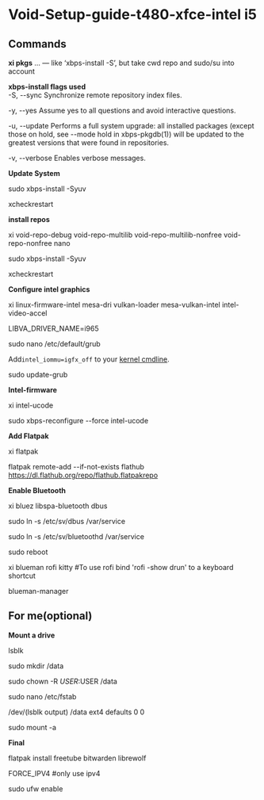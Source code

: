 # Void-Setup-guide-t480-xfce-intel i5

## Commands

 **xi pkgs** ...
    — like ‘xbps-install -S’, but take cwd repo and sudo/su into account

**xbps-install flags used**  
-S, --sync
    Synchronize remote repository index files.
    
-y, --yes
    Assume yes to all questions and avoid interactive questions.
    
-u, --update
    Performs a full system upgrade: all installed packages (except those on hold, see --mode hold in xbps-pkgdb(1)) will be updated to the greatest versions that were found in repositories.
    
-v, --verbose
    Enables verbose messages.

**Update System**

sudo xbps-install -Syuv

xcheckrestart

**install repos**

xi void-repo-debug void-repo-multilib void-repo-multilib-nonfree void-repo-nonfree nano

sudo xbps-install -Syuv

xcheckrestart

**Configure intel graphics**

xi linux-firmware-intel mesa-dri vulkan-loader mesa-vulkan-intel intel-video-accel

LIBVA_DRIVER_NAME=i965

sudo nano /etc/default/grub

Add`intel_iommu=igfx_off` to your [kernel cmdline](https://docs.voidlinux.org/config/kernel.html#cmdline).

sudo update-grub

**Intel-firmware**

xi intel-ucode

sudo xbps-reconfigure --force intel-ucode

**Add Flatpak**

xi flatpak

flatpak remote-add --if-not-exists flathub https://dl.flathub.org/repo/flathub.flatpakrepo

**Enable Bluetooth**

xi bluez libspa-bluetooth dbus

sudo ln -s /etc/sv/dbus /var/service

sudo ln -s /etc/sv/bluetoothd /var/service

sudo reboot

xi blueman rofi kitty
#To use rofi bind 'rofi -show drun' to a keyboard shortcut

blueman-manager

## For me(optional)
**Mount a drive**

lsblk

sudo mkdir /data

sudo chown -R $USER:$USER /data

sudo nano /etc/fstab

/dev/(lsblk output) /data    ext4    defaults        0       0

sudo mount -a

**Final**

flatpak install freetube bitwarden librewolf

FORCE_IPV4 #only use ipv4

sudo ufw enable



